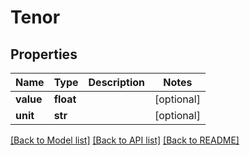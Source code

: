 # Tenor

## Properties
Name | Type | Description | Notes
------------ | ------------- | ------------- | -------------
**value** | **float** |  | [optional] 
**unit** | **str** |  | [optional] 

[[Back to Model list]](../README.md#documentation-for-models) [[Back to API list]](../README.md#documentation-for-api-endpoints) [[Back to README]](../README.md)


